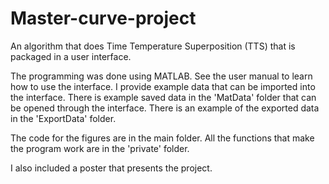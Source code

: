 # Master-curve-project
An algorithm that does Time Temperature Superposition (TTS) that is packaged in a user interface. 

The programming was done using MATLAB. See the user manual to learn how to use the interface. I provide example data that can be imported into the interface. There is example saved data in the 'MatData' folder that can be opened through the interface. There is an example of the exported data in the 'ExportData' folder. 

The code for the figures are in the main folder. All the functions that make the program work are in the 'private' folder. 

I also included a poster that presents the project.
